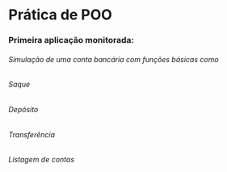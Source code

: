 # Prática de POO 
### Primeira aplicação monitorada:
###### Simulação de uma conta bancária com funções básicas como
###### Saque
###### Depósito
###### Transferência
###### Listagem de contas
